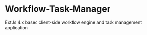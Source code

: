 # Workflow-Task-Manager
ExtJs 4.x based client-side workflow engine and task management application
